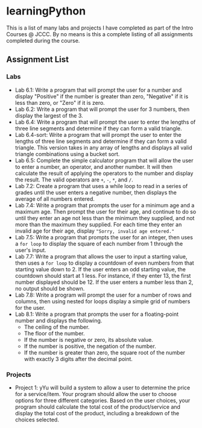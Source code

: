 # learningPython
This is a list of many labs and projects I have completed as part of the Intro Courses @ JCCC. By no means is this a complete listing of all assignments completed during the course.  

## Assignment List

### Labs
- Lab 6.1: Write a program that will prompt the user for a number and display "Positive" if the number is greater than zero, "Negative" if it is less than zero, or "Zero" if it is zero.
- Lab 6.2: Write a program that will prompt the user for 3 numbers, then display the largest of the 3. 
- Lab 6.4: Write a program that will prompt the user to enter the lengths of three line segments and determine if they can form a valid triangle.
- Lab 6.4-sort: Write a program that will prompt the user to enter the lengths of three line segments and determine if they can form a valid triangle. This version takes in any array of lengths and displays all valid triangle combinations using a bucket sort. 
- Lab 6.5: Complete the simple calculator program that will allow the user to enter a number, an operator, and another number. It will then calculate the result of applying the operators to the number and display the result. The valid operators are `+`, `-`, `*`, and `/`.
- Lab 7.2: Create a program that uses a while loop to read in a series of grades until the user enters a negative number, then displays the average of all numbers entered.
- Lab 7.4: Write a program that prompts the user for a minimum age and a maximum age. Then prompt the user for their age, and continue to do so until they enter an age not less than the minimum they supplied, and not more than the maximum they supplied. For each time they enter an invalid age for their age, display `"Sorry, invalid age entered."`
- Lab 7.5: Write a program that prompts the user for an integer, then uses a `for loop` to display the square of each number from 1 through the user's input. 
- Lab 7.7: Write a program that allows the user to input a starting value, then uses a `for loop` to display a countdown of even numbers from that starting value down to 2. If the user enters an odd starting value, the countdown should start at 1 less. For instance, if they enter 13, the first number displayed should be 12. If the user enters a number less than 2, no output should be
shown.
- Lab 7.8: Write a program will prompt the user for a number of rows and columns, then using nested for loops display a simple grid of numbers for the user.
- Lab 8.1: Write a program that prompts the user for a floating-point number and displays the following.
    - The ceiling of the number.
    - The floor of the number.
    - If the number is negative or zero, its absolute value.
    - If the number is positive, the negation of the number.
    - If the number is greater than zero, the square root of the number with exactly 3 digits after the decimal point.

### Projects
- Project 1: yYu will build a system to allow a user to determine the price for a service/item. Your program should allow the user to choose options for three different categories.  Based on the user choices, your program should calculate the total cost of the product/service and display the total cost of the product, including a breakdown of the choices selected.

